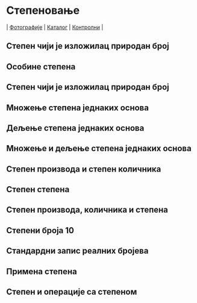 # Степеновање

| [Фотографије][1]
| [Каталог][2]
| [Контролни][3]
|

## Степен чији је изложилац природан број
## Особине степена
## Степен чији је изложилац природан број
## Множење степена једнаких основа
## Дељење степена једнаких основа
## Множење и дељење степена једнаких основа
## Степен производа и степен количника
## Степен степена 
## Степен производа, количника и степена
## Степени броја 10
## Стандардни запис реалних бројева 
## Примена степена 
## Степен и операције са степеном

[1]: https://photos.app.goo.gl/2TMTLbhDnCyECAuS7 "Фотографије табле"
[2]: https://ndjapic.github.io/zayopa/m7/03-polinomi1/ "Каталог линкова"
[3]: https://drive.google.com/drive/folders/0B-Ml4P4pFIzwOGU4MzZkMDYtNTRlYS00ZTE4LWFmZDQtNThiMTAzOTI5ZGQ4?resourcekey=0-_6KNMrtNaPWMTctdWZmpbQ&usp=drive_link "Претходни контролни задаци"
